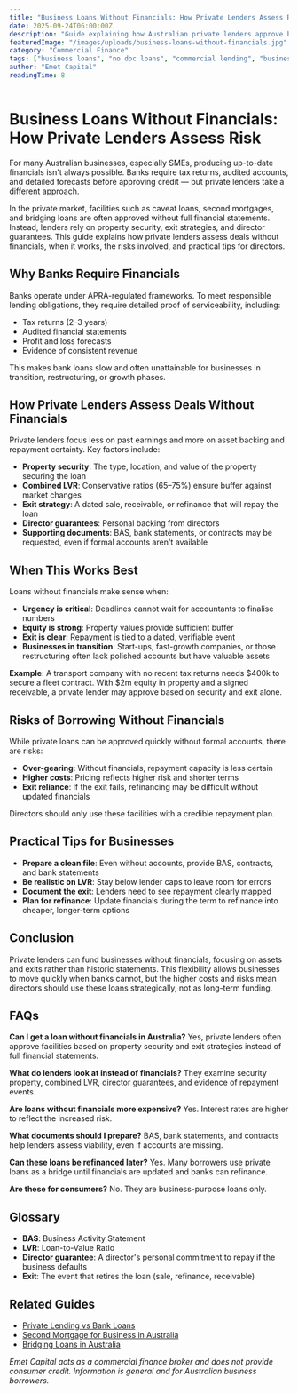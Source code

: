 ```yaml
---
title: "Business Loans Without Financials: How Private Lenders Assess Risk"
date: 2025-09-24T06:00:00Z
description: "Guide explaining how Australian private lenders approve business loans without financial statements, based on property security and exit strategies."
featuredImage: "/images/uploads/business-loans-without-financials.jpg"
category: "Commercial Finance"
tags: ["business loans", "no doc loans", "commercial lending", "business finance"]
author: "Emet Capital"
readingTime: 8
---
```


# Business Loans Without Financials: How Private Lenders Assess Risk

For many Australian businesses, especially SMEs, producing up-to-date financials isn't always possible. Banks require tax returns, audited accounts, and detailed forecasts before approving credit — but private lenders take a different approach.

In the private market, facilities such as caveat loans, second mortgages, and bridging loans are often approved without full financial statements. Instead, lenders rely on property security, exit strategies, and director guarantees. This guide explains how private lenders assess deals without financials, when it works, the risks involved, and practical tips for directors.

## Why Banks Require Financials

Banks operate under APRA-regulated frameworks. To meet responsible lending obligations, they require detailed proof of serviceability, including:

- Tax returns (2–3 years)
- Audited financial statements
- Profit and loss forecasts
- Evidence of consistent revenue

This makes bank loans slow and often unattainable for businesses in transition, restructuring, or growth phases.

## How Private Lenders Assess Deals Without Financials

Private lenders focus less on past earnings and more on asset backing and repayment certainty. Key factors include:

- **Property security**: The type, location, and value of the property securing the loan
- **Combined LVR**: Conservative ratios (65–75%) ensure buffer against market changes
- **Exit strategy**: A dated sale, receivable, or refinance that will repay the loan
- **Director guarantees**: Personal backing from directors
- **Supporting documents**: BAS, bank statements, or contracts may be requested, even if formal accounts aren't available

## When This Works Best

Loans without financials make sense when:

- **Urgency is critical**: Deadlines cannot wait for accountants to finalise numbers
- **Equity is strong**: Property values provide sufficient buffer
- **Exit is clear**: Repayment is tied to a dated, verifiable event
- **Businesses in transition**: Start-ups, fast-growth companies, or those restructuring often lack polished accounts but have valuable assets

**Example**: A transport company with no recent tax returns needs $400k to secure a fleet contract. With $2m equity in property and a signed receivable, a private lender may approve based on security and exit alone.

## Risks of Borrowing Without Financials

While private loans can be approved quickly without formal accounts, there are risks:

- **Over-gearing**: Without financials, repayment capacity is less certain
- **Higher costs**: Pricing reflects higher risk and shorter terms
- **Exit reliance**: If the exit fails, refinancing may be difficult without updated financials

Directors should only use these facilities with a credible repayment plan.

## Practical Tips for Businesses

- **Prepare a clean file**: Even without accounts, provide BAS, contracts, and bank statements
- **Be realistic on LVR**: Stay below lender caps to leave room for errors
- **Document the exit**: Lenders need to see repayment clearly mapped
- **Plan for refinance**: Update financials during the term to refinance into cheaper, longer-term options

## Conclusion

Private lenders can fund businesses without financials, focusing on assets and exits rather than historic statements. This flexibility allows businesses to move quickly when banks cannot, but the higher costs and risks mean directors should use these loans strategically, not as long-term funding.

## FAQs

**Can I get a loan without financials in Australia?**
Yes, private lenders often approve facilities based on property security and exit strategies instead of full financial statements.

**What do lenders look at instead of financials?**
They examine security property, combined LVR, director guarantees, and evidence of repayment events.

**Are loans without financials more expensive?**
Yes. Interest rates are higher to reflect the increased risk.

**What documents should I prepare?**
BAS, bank statements, and contracts help lenders assess viability, even if accounts are missing.

**Can these loans be refinanced later?**
Yes. Many borrowers use private loans as a bridge until financials are updated and banks can refinance.

**Are these for consumers?**
No. They are business-purpose loans only.

## Glossary

- **BAS**: Business Activity Statement
- **LVR**: Loan-to-Value Ratio
- **Director guarantee**: A director's personal commitment to repay if the business defaults
- **Exit**: The event that retires the loan (sale, refinance, receivable)

## Related Guides

- [Private Lending vs Bank Loans](/resources/guides/private-lending-vs-bank-loans)
- [Second Mortgage for Business in Australia](/resources/guides/second-mortgage-for-business-australia)
- [Bridging Loans in Australia](/resources/guides/bridging-loans-australia)

*Emet Capital acts as a commercial finance broker and does not provide consumer credit. Information is general and for Australian business borrowers.*